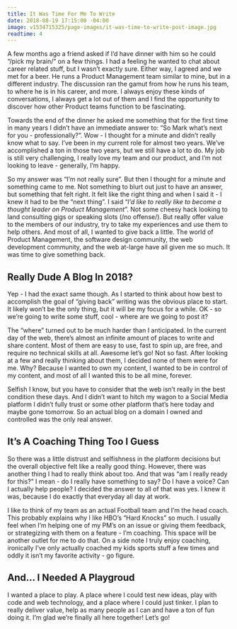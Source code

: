 ```yaml
---
title: It Was Time For Me To Write
date: 2018-08-19 17:15:00 -04:00
image: v1534715325/page-images/it-was-time-to-write-post-image.jpg
readtime: 4
---
```


A few months ago a friend asked if I’d have dinner with him so he could “/pick my brain/” on a few things. I had a feeling he wanted to chat about career related stuff, but I wasn’t exactly sure. Either way, I agreed and we met for a beer. He runs a Product Management team similar to mine, but in a different industry. The discussion ran the gamut from how he runs his team, to where he is in his career, and more. I always enjoy these kinds of conversations, I always get a lot out of them and I find the opportunity to discover how other Product teams function to be fascinating. 

Towards the end of the dinner he asked me something that for the first time in many years I didn’t have an immediate answer to: “So Mark what’s next for you - professionally?”. Wow - I thought for a minute and didn’t really know what to say. I’ve been in my current role for almost two years. We’ve accomplished a ton in those two years, but we still have a lot to do. My job is still very challenging, I really love my team and our product, and I’m not looking to leave - generally, I’m happy.

So my answer was “I’m not really sure”. But then I thought for a minute and something came to me. Not something to blurt out just to have an answer, but something that felt right. It felt like the right thing and when I said it - I knew it had to be the “next thing”. I said “*I’d like to really like to become a thought leader on Product Management*”. Not some cheesy hack looking to land consulting gigs or speaking slots (/no offense/). But really offer value to the members of our industry, try to take my experiences and use them to help others. And most of all, I wanted to give back a little. The world of Product Management, the software design community, the web development community, and the web at-large have all given me so much. It was time to give something back.

## Really Dude A Blog In 2018?
Yep - I had the exact same though. As I started to think about how best to accomplish the goal of “giving back” writing was the obvious place to start. It likely won’t be the only thing, but it will be my focus for a while. OK - so we’re going to write some stuff, cool - where are we going to post it?

The “where” turned out to be much harder than I anticipated. In the current day of the web, there’s almost an infinite amount of places to write and share content. Most of them are easy to use, fast to spin up,  are free, and require no technical skills at all. Awesome let’s go! Not so fast. After looking at a few and really thinking about them, I decided none of them were for me. Why? Because I wanted to own my content, I wanted to be in control of my content, and most of all I wanted this to be all mine, forever. 

Selfish I know, but you have to consider that the web isn’t really in the best condition these days. And I didn’t want to hitch my wagon to a Social Media platform I didn’t fully trust or some other platform that’s here today and maybe gone tomorrow. So an actual blog on a domain I owned and controlled was the only real answer.

## It’s A Coaching Thing Too I Guess
So there was a little distrust and selfishness in the platform decisions but the overall objective felt like a really good thing. However, there was another thing I had to really think about too. And that was “am I really ready for this?” I mean - do I really have something to say? Do I have a voice? Can I actually help people? I decided the answer to all of that was yes. I knew it was, because I do exactly that everyday all day at work.

I like to think of my team as an actual Football team and I’m the head coach. This probably explains why I like HBO’s “Hard Knocks” so much. I usually feel when I’m helping one of my PM’s on an issue or giving them feedback, or strategizing with them on a feature - I’m coaching. This space will be another outlet for me to do that. On a side note I truly enjoy coaching, ironically I’ve only actually coached my kids sports stuff a few times and oddly it isn’t my favorite activity - go figure.

## And… I Needed A Playgroud
I wanted a place to play. A place where I could test new ideas, play with code and web technology, and a place where I could just tinker. I plan to really deliver value, help as many people as I can and have a ton of fun doing it. I’m glad we’re finally all here together! Let’s go!